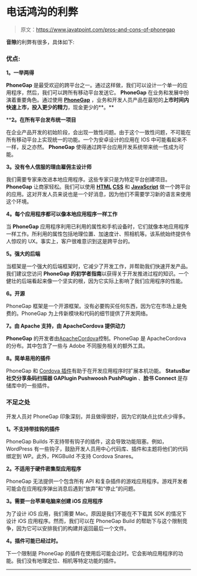 # 电话鸿沟的利弊

> 原文：<https://www.javatpoint.com/pros-and-cons-of-phonegap>

**音隙**的利弊有很多，具体如下:

### 优点:

**1。一举两得**

**PhoneGap** 是最受欢迎的跨平台之一。通过这样做，我们可以设计一个单一的应用程序，然后，我们可以跨所有移动平台发送它。 **PhoneGap** 在业务和发展中扮演着重要角色。通过使用 [**PhoneGap**](phonegap) ，业务和开发人员产品在最短的**上市时间内快速上市，投入更少的精力**，现金更少的**。**

 ****2。在所有平台发布统一项目**

在企业产品开发的初始阶段，会出现一致性问题。由于这个一致性问题，不可能在所有移动平台上实现统一的功能。一个为安卓设计的应用在 IOS 中可能看起来不一样，反之亦然。 **PhoneGap** 使得通过跨平台应用开发系统带来统一性成为可能。

**3。没有令人信服的理由雇佣主设计师**

我们需要专家来改进本地应用程序。这些专家只是为特定平台创建项目。 **PhoneGap** 让商家轻松。我们可以使用 **[HTML](https://www.javatpoint.com/html-tutorial) [CSS](https://www.javatpoint.com/css-tutorial)** 和 **[JavaScript](https://www.javatpoint.com/javascript-tutorial)** 做一个跨平台的应用。这对开发人员来说也是一个好消息，因为他们不需要学习新的语言来使用这个环境。

**4。每个应用程序都可以像本地应用程序一样工作**

当 **PhoneGap** 应用程序利用已利用的属性和手机设备时，它们就像本地应用程序一样工作。所利用的属性包括地理位置、加速度计、照相机等。该系统始终提供令人惊叹的 UX。事实上，客户很难意识到这是跨平台的。

**5。强大的后端**

当框架是一个强大的后端框架时，它减少了开发工作，并帮助我们快速开发产品。我们建议您访问 **PhoneGap 的初学者指南**以获得关于开发推进过程的知识。一个健壮的后端看起来像一个坚实的根，因为它实际上影响了我们应用程序的性能。

**6。开源**

PhoneGap 框架是一个开源框架。没有必要购买任何东西，因为它在市场上是免费的。PhoneGap 为上传新模块和代码的细节提供了开发网络。

**7。由 Apache 支持，由 ApacheCordova 提供动力**

**PhoneGap** 的开发者由[ApacheCordova](https://www.javatpoint.com/apache-cordova)控制。PhoneGap 是 ApacheCordova 的分布。其中包含了一些与 Adobe 不同服务相关的额外工具。

**8。简单易用的插件**

PhoneGap 和 [Cordova 插件](https://www.javatpoint.com/cordova-plugins)有助于在开发应用程序时扩展本机功能。 **StatusBar 社交分享条码扫描器 GAPlugin Pushwoosh PushPlugin** 、**脸书 Connect** 是存储库中的一些插件。

### 不足之处

开发人员对 PhoneGap 印象深刻，并且做得很好，因为它的缺点比优点少得多。

**1。不支持带挂钩的插件**

PhoneGap Builds 不支持带有钩子的插件，这会导致功能阻塞。例如，WordPress 有一些钩子，鼓励开发人员用中心代码库、插件和主题将他们的代码绑定到 WP。此外，PKGBuild 不支持 Cordova Snares。

**2。不适用于硬件密集型应用程序**

PhoneGap 无法提供一个包含所有 API 和复杂插件的游戏应用程序。游戏开发者可能会在应用程序弹出消息后遇到“放弃”和“停止”的问题。

**3。需要一台苹果电脑来创建 iOS 应用程序**

为了设计 iOS 应用，我们需要 Mac。原因是我们不能在不下载其 SDK 的情况下设计 iOS 应用程序。然而，我们可以在 PhoneGap Build 的帮助下与这个限制竞争，因为它可以安排我们的构建并返回最后一个文件。

**4。插件可能已经过时。**

下一个限制是 PhoneGap 的插件在使用后可能会过时。它会影响应用程序的功能。我们没有地理定位、相机等特定功能的插件。

* * ***